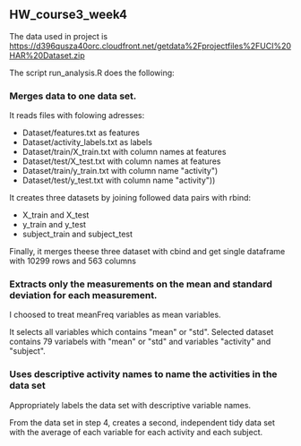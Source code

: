 ## HW_course3_week4

The data used in project is https://d396qusza40orc.cloudfront.net/getdata%2Fprojectfiles%2FUCI%20HAR%20Dataset.zip

The script run_analysis.R does the following:

### Merges data to one data set.
It reads files with folowing adresses:
* Dataset/features.txt as features
* Dataset/activity_labels.txt as labels
* Dataset/train/X_train.txt with column names at features
* Dataset/test/X_test.txt with column names at features
* Dataset/train/y_train.txt with column name "activity")
* Dataset/test/y_test.txt with column name "activity"))

It creates three datasets by joining followed data pairs with rbind:
 * X_train and X_test
 * y_train and y_test
 * subject_train and subject_test 
 
Finally, it merges theese three dataset with cbind and get single dataframe with 10299 rows and 563 columns  

### Extracts only the measurements on the mean and standard deviation for each measurement.
I choosed to treat meanFreq variables as mean variables.

It selects all variables which contains "mean" or "std".
Selected dataset contains 79 variabels with "mean" or "std" and variables "activity" and "subject".

### Uses descriptive activity names to name the activities in the data set


Appropriately labels the data set with descriptive variable names.


From the data set in step 4, creates a second, independent tidy data set with the average of each variable for each activity and each subject.


